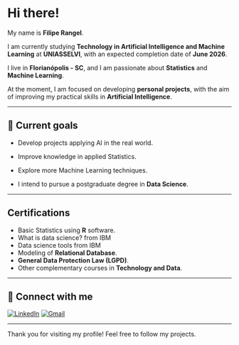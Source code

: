 # Hi there!

My name is **Filipe Rangel**.

I am currently studying **Technology in Artificial Intelligence and Machine Learning** at **UNIASSELVI**, with an expected completion date of **June 2026**.

I live in **Florianópolis - SC**, and I am passionate about **Statistics** and **Machine Learning**.

At the moment, I am focused on developing **personal projects**, with the aim of improving my practical skills in **Artificial Intelligence**.

---
## 🎯 Current goals

- Develop projects applying AI in the real world.

- Improve knowledge in applied Statistics.

- Explore more Machine Learning techniques.

- I intend to pursue a postgraduate degree in **Data Science**.

---

## Certifications

- Basic Statistics using **R** software.
- What is data science? from IBM
- Data science tools from IBM
- Modeling of **Relational Database**.
- **General Data Protection Law (LGPD)**.
- Other complementary courses in **Technology and Data**.

---

## 🤝 Connect with me

[![LinkedIn](https://img.shields.io/badge/-LinkedIn-blue?style=flat-square&logo=linkedin&logoColor=white)](https://www.linkedin.com/in/filiperangelambrosio/)
[![Gmail](https://img.shields.io/badge/-Gmail-red?style=flat-square&logo=gmail&logoColor=white)](mailto:solarcubix@gmail.com)

---

Thank you for visiting my profile!
Feel free to follow my projects.

